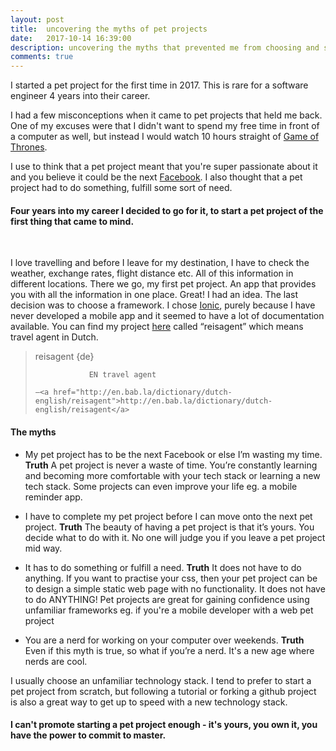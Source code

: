 ```yaml
---
layout: post
title:  uncovering the myths of pet projects
date:   2017-10-14 16:39:00
description: uncovering the myths that prevented me from choosing and starting a pet project
comments: true
---
```

I started a pet project for the first time in 2017. This is rare for a software engineer 4 years into their career. 

I had a few misconceptions when it came to pet projects that held me back. One of my excuses were that I didn't want to spend my free time in front of a computer as well, but instead I would watch 10 hours straight of <a href=”http://www.imdb.com/title/tt0944947/”>Game of Thrones</a>. 

I use to think that a pet project meant that you're super passionate about it and you believe it could be the next <a href=”http://facebook.com/”>Facebook</a>. I also thought that a pet project had to do something, fulfill some sort of need. 

#### Four years into my career I decided to go for it, to start a pet project of the first thing that came to mind. 
<br/>

I love travelling and before I leave for my destination, I have to check the weather, exchange rates, flight distance etc. All of this information in different locations. There we go, my first pet project. An app that provides you with all the information in one place. Great! I had an idea. The last decision was to choose a framework. I chose <a href=”https://ionicframework.com/”>Ionic</a>, purely because I have never developed a mobile app and it seemed to have a lot of documentation available. You can find my project <a href=”https://github.com/annelledejager/reisagent”>here</a> called “reisagent” which means travel agent in Dutch.

<blockquote>
reisagent {de}	
			
				EN travel agent 
 
	—<a href="http://en.bab.la/dictionary/dutch-english/reisagent">http://en.bab.la/dictionary/dutch-english/reisagent</a>
</blockquote>


#### The myths

- My pet project has to be the next Facebook or else I’m wasting my time.
<b>Truth</b> A pet project is never a waste of time. You’re constantly learning and becoming more comfortable with your tech stack or learning a new tech stack. Some projects can even improve your life eg. a mobile reminder app.

- I have to complete my pet project before I can move onto the next pet project.
<b>Truth</b>  The beauty of having a pet project is that it’s yours. You decide what to do with it. No one will judge you if you leave a pet project mid way.

- It has to do something or fulfill a need.
<b>Truth</b>  It does not have to do anything. If you want to practise your css, then your pet project can be to design a simple static web page with no functionality. It does not have to do ANYTHING! Pet projects are great for gaining confidence using unfamiliar frameworks eg. if you're a mobile developer with a web pet project

- You are a nerd for working on your computer over weekends. 
<b>Truth</b>  Even if this myth is true, so what if you’re a nerd. It's a new age where nerds are cool.

I usually choose an unfamiliar technology stack. I tend to prefer to start a pet project from scratch, but following a tutorial or forking a github project is also a great way to get up to speed with a new technology stack. 

#### I can't promote starting a pet project enough - it's yours, you own it, you have the power to commit to master.

<br/>
